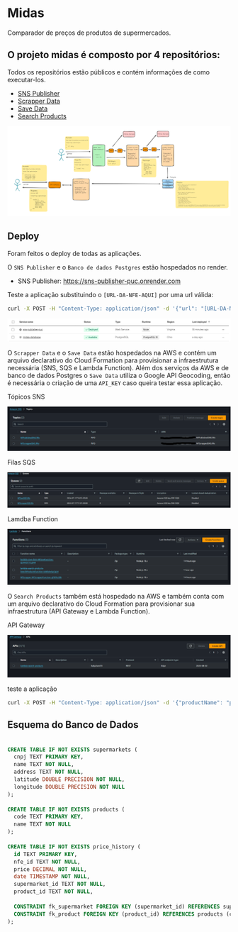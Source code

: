 # Midas

Comparador de preços de produtos de supermercados.

## O projeto midas é composto por 4 repositórios:

Todos os repositórios estão públicos e contém informações de como executar-los.

- [SNS Publisher](https://github.com/marcosparreiras/sns-publisher-puc)
- [Scrapper Data](https://github.com/marcosparreiras/lambda-scrapper-puc)
- [Save Data](https://github.com/marcosparreiras/lambda-save-data-puc)
- [Search Products](https://github.com/marcosparreiras/lambda-search-products)

![quadro branco do projeto](./images/white-board.png)

## Deploy

Foram feitos o deploy de todas as aplicações.

O `SNS Publisher` e o `Banco de dados Postgres` estão hospedados no render.

- SNS Publisher: https://sns-publisher-puc.onrender.com

Teste a aplicação substituindo o `[URL-DA-NFE-AQUI]` por uma url válida:

```bash
curl -X POST -H "Content-Type: application/json" -d '{"url": "[URL-DA-NFE-AQUI]"}' https://sns-publisher-puc.onrender.com/nfe
```

![evidência render](./images/render.png)

O `Scrapper Data` e o `Save Data` estão hospedados na AWS e contém um arquivo declarativo do Cloud Formation para provisionar a infraestrutura necessária (SNS, SQS e Lambda Function). Além dos serviços da AWS e de banco de dados Postgres o `Save Data` utiliza o Google API Geocoding, então é necessária o criação de uma `API_KEY` caso queira testar essa aplicação.

Tópicos SNS

![tópicos sns](./images/sns-topics.png)

Filas SQS

![filas sqs](./images/sqs-queues.png)

Lamdba Function

![funcoes lambdas](./images/lambda-functions.png)

O `Search Products` também está hospedado na AWS e também conta com um arquivo declarativo do Cloud Formation para provisionar sua infraestrutura (API Gateway e Lambda Function).

API Gateway

![funcoes lambdas](./images/api-gateway.png)

teste a aplicação

```bash
curl -X POST -H "Content-Type: application/json" -d '{"productName": "papelao", "userLatitude": -19.94371450344724, "userLongitude": -43.935641886994574, "maxDistance": 10}' https://3q8p2xen33.execute-api.us-east-1.amazonaws.com/Prod/products
```

## Esquema do Banco de Dados

```sql

CREATE TABLE IF NOT EXISTS supermarkets (
  cnpj TEXT PRIMARY KEY,
  name TEXT NOT NULL,
  address TEXT NOT NULL,
  latitude DOUBLE PRECISION NOT NULL,
  longitude DOUBLE PRECISION NOT NULL
);

CREATE TABLE IF NOT EXISTS products (
  code TEXT PRIMARY KEY,
  name TEXT NOT NULL
);

CREATE TABLE IF NOT EXISTS price_history (
  id TEXT PRIMARY KEY,
  nfe_id TEXT NOT NULL,
  price DECIMAL NOT NULL,
  date TIMESTAMP NOT NULL,
  supermarket_id TEXT NOT NULL,
  product_id TEXT NOT NULL,

  CONSTRAINT fk_supermarket FOREIGN KEY (supermarket_id) REFERENCES supermarkets (cnpj) ON DELETE CASCADE,
  CONSTRAINT fk_product FOREIGN KEY (product_id) REFERENCES products (code) ON DELETE CASCADE
);
```
